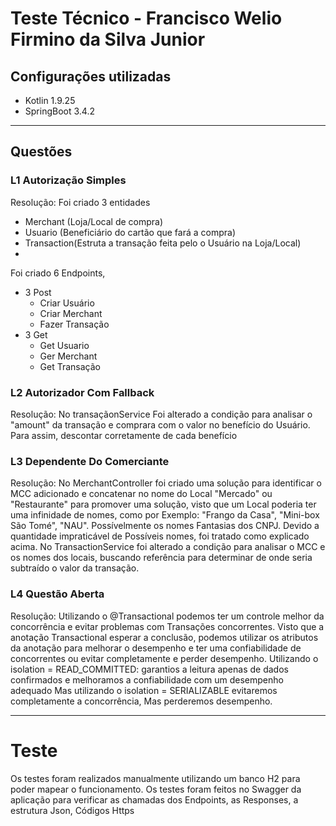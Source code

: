 ﻿# Teste Técnico - Francisco Welio Firmino da Silva Junior

## Configurações utilizadas
- Kotlin 1.9.25
- SpringBoot 3.4.2

---
## Questões

### L1 Autorização Simples
Resolução: Foi criado 3 entidades
- Merchant (Loja/Local de compra)
- Usuario (Beneficiário do cartão que fará a compra)
- Transaction(Estruta a transação feita pelo o Usuário na Loja/Local)
- 
Foi criado 6 Endpoints,
- 3 Post
  - Criar Usuário
  - Criar Merchant 
  - Fazer Transação
- 3 Get
  - Get Usuario
  - Ger Merchant 
  - Get Transação
### L2 Autorizador Com Fallback
Resolução: No transaçãonService Foi alterado a condição para analisar o "amount" da transação
e comprara com o valor no benefício do Usuário. Para assim, descontar corretamente de cada benefício

### L3 Dependente Do Comerciante
Resolução: No MerchantController foi criado uma solução para identificar o MCC adicionado e concatenar
no nome do Local "Mercado" ou "Restaurante" para promover uma solução, visto que um Local poderia ter
uma infinidade de nomes, como por Exemplo: "Frango da Casa", "Mini-box São Tomé", "NAU". Possívelmente os
nomes Fantasias dos CNPJ. Devido a quantidade impraticável de Possíveis nomes, foi tratado como explicado acima.
No TransactionService foi alterado a condição para analisar o MCC e os nomes dos locais, buscando referência para
determinar de onde seria subtraído o valor da transação.

### L4 Questão Aberta
Resolução: Utilizando o @Transactional podemos ter um controle melhor da concorrência e evitar problemas com
Transações concorrentes. Visto que a anotação Transactional esperar a conclusão, podemos utilizar os atributos
da anotação para melhorar o desempenho e ter uma confiabilidade de concorrentes ou evitar completamente
e perder desempenho.
Utilizando o isolation = READ_COMMITTED: garantios a leitura apenas de dados confirmados
e melhoramos a confiabilidade com um desempenho adequado
Mas utilizando o isolation = SERIALIZABLE evitaremos completamente a concorrência, Mas
perderemos desempenho.

---
# Teste

Os testes foram realizados manualmente utilizando um banco H2 para poder mapear o funcionamento.
Os testes foram feitos no Swagger da aplicação para verificar as chamadas dos Endpoints, as Responses, 
a estrutura Json, Códigos Https
